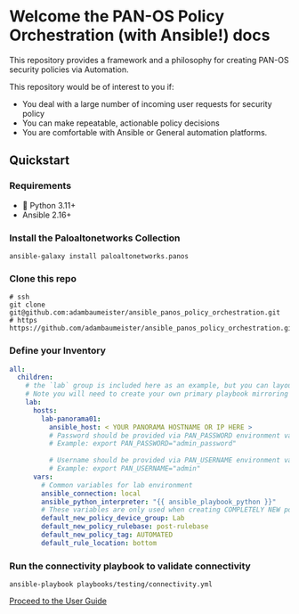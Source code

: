 # Welcome the PAN-OS Policy Orchestration (with Ansible!) docs

This repository provides a framework and a philosophy for creating PAN-OS security policies
via Automation.

This repository would be of interest to you if:

 * You deal with a large number of incoming user requests for security policy
 * You can make repeatable, actionable policy decisions 
 * You are comfortable with Ansible or General automation platforms.

## Quickstart

### Requirements

 * 🐍 Python 3.11+
 * Ansible 2.16+


### Install the Paloaltonetworks Collection

```shell
ansible-galaxy install paloaltonetworks.panos
```

### Clone this repo

```shell
# ssh
git clone git@github.com:adambaumeister/ansible_panos_policy_orchestration.git
# https
https://github.com/adambaumeister/ansible_panos_policy_orchestration.git
```

### Define your Inventory

```yaml title='inventory.yml'
all:
  children:
    # the `lab` group is included here as an example, but you can layout your panorama devices however you like.
    # Note you will need to create your own primary playbook mirroring `lab_policy.yml` if you change the grouping.
    lab:
      hosts:
        lab-panorama01:
          ansible_host: < YOUR PANORAMA HOSTNAME OR IP HERE >
          # Password should be provided via PAN_PASSWORD environment variable
          # Example: export PAN_PASSWORD="admin_password"
          
          # Username should be provided via PAN_USERNAME environment variable
          # Example: export PAN_USERNAME="admin"
      vars:
        # Common variables for lab environment
        ansible_connection: local
        ansible_python_interpreter: "{{ ansible_playbook_python }}"
        # These variables are only used when creating COMPLETELY NEW policies
        default_new_policy_device_group: Lab
        default_new_policy_rulebase: post-rulebase
        default_new_policy_tag: AUTOMATED
        default_rule_location: bottom
```

### Run the connectivity playbook to validate connectivity

```shell
ansible-playbook playbooks/testing/connectivity.yml
```

[Proceed to the User Guide](user_guide/introduction.md)